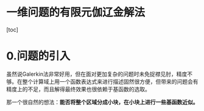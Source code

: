 <h1>一维问题的有限元伽辽金解法</h1>

[toc]

# 0.问题的引入

虽然说Galerkin法非常好用，但在面对更加复杂的问题时未免捉襟见肘，精度不够。在整个计算域上用一个函数表达式来进行描述固然很方便，但带来的问题会有精度上的不足，而且解得最终效果也很依赖于基函数的选取。

那一个很自然的想法：**能否将整个区域分成小块，在小块上进行一些基函数近似。**